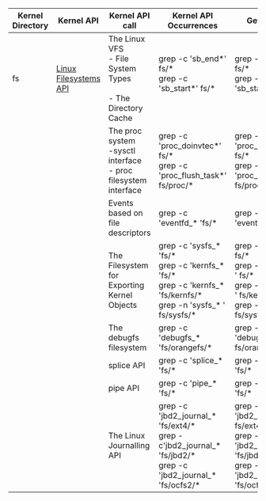 
| Kernel Directory| Kernel API | Kernel API call |  Kernel API Occurrences |    Get the call    |
|---|---|---|---|---|
| fs | [Linux Filesystems API](https://www.kernel.org/doc/html/latest/filesystems/api-summary.html#linux-filesystems-api-summary) |  The Linux VFS<br>      - File System Types<br><br>   - The Directory Cache   | grep -c 'sb_end*' fs/* <br>   grep  -c 'sb_start*' fs/* <br><br>  | grep  -n 'sb_end*' fs/* <br>  grep  -n 'sb_start*' fs/* <br><br> |
|    |   | The proc system<br>  -sysctl interface<br>  - proc filesystem interface<br> | grep -c 'proc_doinvtec*' fs/* <br>  grep  -c 'proc_flush_task*' fs/proc/*   | grep -n 'proc_doinvtec*' fs/* <br> grep  -n 'proc_flush_task*' fs/proc/*| 
|    |   | Events based on file descriptors |  grep  -c 'eventfd_* 'fs/* <br>  |  grep  -n 'eventfd_* 'fs/* <br>   |0
|    |   | The Filesystem for Exporting Kernel Objects |   grep  -c 'sysfs_* 'fs/*  <br>  grep  -c 'kernfs_* 'fs/*  <br>   grep  -c 'kernfs_* 'fs/kernfs/* <br> grep  -n 'sysfs_* ' fs/sysfs/*| grep  -n 'sysfs_* ' fs/*  <br> grep  -n 'kernfs_* ' fs/*   <br>  grep  -n 'kernfs_* ' fs/kernfs/* <br>  grep  -n 'sysfs_* ' fs/sysfs/*|
|    |   | The debugfs filesystem  |  grep  -c 'debugfs_* 'fs/orangefs/*  |  grep  -n 'debugfs_* ' fs/orangefs/*  |
|    |   |  splice API  |    grep  -c 'splice_* 'fs/*   |    grep  -n 'splice_* 'fs/*   |
|    |   |  pipe API  |   grep  -c 'pipe_* 'fs/*   |  grep  -n 'pipe_* 'fs/*    |
|    |   |  The Linux Journalling API |  grep  -c 'jbd2_journal_* 'fs/ext4/*  <br>  grep  -c'jbd2_journal_*  'fs/jbd2/* <br>  grep  -c 'jbd2_journal_* 'fs/ocfs2/*   |  grep  -n 'jbd2_journal_* ' fs/ext4/* <br>  grep  -n 'jbd2_journal_* 'fs/jbd2/*  <br>   grep  -n 'jbd2_journal_* 'fs/ocfs2/*   | 
